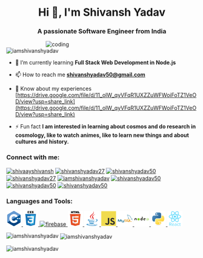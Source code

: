 <h1 align="center">Hi 👋, I'm Shivansh Yadav</h1>
<h3 align="center">A passionate Software Engineer from India</h3>
<img align="right" alt="coding"  width="400" src="https://media2.giphy.com/media/qgQUggAC3Pfv687qPC/giphy.gif">
<p align="left"> <img src="https://komarev.com/ghpvc/?username=iamshivanshyadav&label=Profile%20views&color=0e75b6&style=flat" alt="iamshivanshyadav" /> </p>

- 🌱 I’m currently learning **Full Stack Web Development in Node.js**

- 📫 How to reach me **shivanshyadav50@gmail.com**

- 📄 Know about my experiences [https://drive.google.com/file/d/11_olW_qyVFqR1UXZZuWFWoiFoTZ1VeOD/view?usp=share_link](https://drive.google.com/file/d/11_olW_qyVFqR1UXZZuWFWoiFoTZ1VeOD/view?usp=share_link)

- ⚡ Fun fact **I am interested in learning about cosmos and do research in cosmology, like to watch animes, like to learn new things and about cultures and history.**

<h3 align="left">Connect with me:</h3>
<p align="centre">
<a href="https://twitter.com/shivaayshivansh" target="blank"><img align="center" src="https://raw.githubusercontent.com/rahuldkjain/github-profile-readme-generator/master/src/images/icons/Social/twitter.svg" alt="shivaayshivansh" height="30" width="40" /></a>
<a href="https://linkedin.com/in/shivanshyadav27" target="blank"><img align="center" src="https://raw.githubusercontent.com/rahuldkjain/github-profile-readme-generator/master/src/images/icons/Social/linked-in-alt.svg" alt="shivanshyadav27" height="30" width="40" /></a>
<a href="https://codesandbox.com/shivanshyadav50" target="blank"><img align="center" src="https://raw.githubusercontent.com/rahuldkjain/github-profile-readme-generator/master/src/images/icons/Social/codesandbox.svg" alt="shivanshyadav50" height="30" width="40" /></a>
<a href="https://fb.com/shivanshyadav27" target="blank"><img align="center" src="https://raw.githubusercontent.com/rahuldkjain/github-profile-readme-generator/master/src/images/icons/Social/facebook.svg" alt="shivanshyadav27" height="30" width="40" /></a>
<a href="https://instagram.com/iamshivanshyadav" target="blank"><img align="center" src="https://raw.githubusercontent.com/rahuldkjain/github-profile-readme-generator/master/src/images/icons/Social/instagram.svg" alt="iamshivanshyadav" height="30" width="40" /></a>
<a href="https://www.hackerrank.com/shivanshyadav50" target="blank"><img align="center" src="https://raw.githubusercontent.com/rahuldkjain/github-profile-readme-generator/master/src/images/icons/Social/hackerrank.svg" alt="shivanshyadav50" height="30" width="40" /></a>
<a href="https://www.leetcode.com/shivanshyadav50" target="blank"><img align="center" src="https://raw.githubusercontent.com/rahuldkjain/github-profile-readme-generator/master/src/images/icons/Social/leet-code.svg" alt="shivanshyadav50" height="30" width="40" /></a>
<a href="https://www.hackerearth.com/shivanshyadav50" target="blank"><img align="center" src="https://raw.githubusercontent.com/rahuldkjain/github-profile-readme-generator/master/src/images/icons/Social/hackerearth.svg" alt="shivanshyadav50" height="30" width="40" /></a>
</p>

<h3 align="left">Languages and Tools:</h3>
<p align="left"> <a href="https://www.w3schools.com/cpp/" target="_blank" rel="noreferrer"> <img src="https://raw.githubusercontent.com/devicons/devicon/master/icons/cplusplus/cplusplus-original.svg" alt="cplusplus" width="40" height="40"/> </a> <a href="https://www.w3schools.com/css/" target="_blank" rel="noreferrer"> <img src="https://raw.githubusercontent.com/devicons/devicon/master/icons/css3/css3-original-wordmark.svg" alt="css3" width="40" height="40"/> </a> <a href="https://firebase.google.com/" target="_blank" rel="noreferrer"> <img src="https://www.vectorlogo.zone/logos/firebase/firebase-icon.svg" alt="firebase" width="40" height="40"/> </a> <a href="https://www.w3.org/html/" target="_blank" rel="noreferrer"> <img src="https://raw.githubusercontent.com/devicons/devicon/master/icons/html5/html5-original-wordmark.svg" alt="html5" width="40" height="40"/> </a> <a href="https://www.java.com" target="_blank" rel="noreferrer"> <img src="https://raw.githubusercontent.com/devicons/devicon/master/icons/java/java-original.svg" alt="java" width="40" height="40"/> </a> <a href="https://developer.mozilla.org/en-US/docs/Web/JavaScript" target="_blank" rel="noreferrer"> <img src="https://raw.githubusercontent.com/devicons/devicon/master/icons/javascript/javascript-original.svg" alt="javascript" width="40" height="40"/> </a> <a href="https://www.mysql.com/" target="_blank" rel="noreferrer"> <img src="https://raw.githubusercontent.com/devicons/devicon/master/icons/mysql/mysql-original-wordmark.svg" alt="mysql" width="40" height="40"/> </a> <a href="https://nodejs.org" target="_blank" rel="noreferrer"> <img src="https://raw.githubusercontent.com/devicons/devicon/master/icons/nodejs/nodejs-original-wordmark.svg" alt="nodejs" width="40" height="40"/> </a> <a href="https://www.python.org" target="_blank" rel="noreferrer"> <img src="https://raw.githubusercontent.com/devicons/devicon/master/icons/python/python-original.svg" alt="python" width="40" height="40"/> </a> <a href="https://reactjs.org/" target="_blank" rel="noreferrer"> <img src="https://raw.githubusercontent.com/devicons/devicon/master/icons/react/react-original-wordmark.svg" alt="react" width="40" height="40"/> </a> </p>

<p><img align="left" src="https://github-readme-stats.vercel.app/api/top-langs?username=iamshivanshyadav&show_icons=true&locale=en&layout=compact" alt="iamshivanshyadav" /></p>

<p>&nbsp;<img align="center" src="https://github-readme-stats.vercel.app/api?username=iamshivanshyadav&show_icons=true&locale=en" alt="iamshivanshyadav" /></p>

<p><img align="center" src="https://github-readme-streak-stats.herokuapp.com/?user=iamshivanshyadav&" alt="iamshivanshyadav" /></p>
